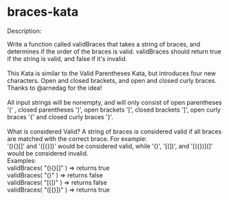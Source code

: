 # braces-kata
Description:

Write a function called validBraces that takes a string of braces, and determines if the order of the braces is valid. validBraces should return true if the string is valid, and false if it's invalid.<br/>
<br/>
This Kata is similar to the Valid Parentheses Kata, but introduces four new characters. Open and closed brackets, and open and closed curly braces. Thanks to @arnedag for the idea!<br/>
<br/>
All input strings will be nonempty, and will only consist of open parentheses '(' , closed parentheses ')', open brackets '[', closed brackets ']', open curly braces '{' and closed curly braces '}'.<br/>
<br/>
What is considered Valid? A string of braces is considered valid if all braces are matched with the correct brace.
For example:<br/>
'(){}[]' and '([{}])' would be considered valid, while '(}', '[(])', and '[({})](]' would be considered invalid.
<br/>
Examples:<br/>
validBraces( "(){}[]" ) => returns true<br/>
validBraces( "(}" ) => returns false<br/>
validBraces( "[(])" ) => returns false<br/>
validBraces( "([{}])" ) => returns true
